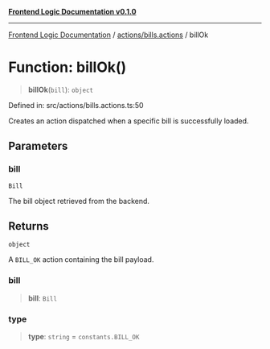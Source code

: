 [**Frontend Logic Documentation v0.1.0**](../../../README.md)

***

[Frontend Logic Documentation](../../../modules.md) / [actions/bills.actions](../README.md) / billOk

# Function: billOk()

> **billOk**(`bill`): `object`

Defined in: src/actions/bills.actions.ts:50

Creates an action dispatched when a specific bill is successfully loaded.

## Parameters

### bill

`Bill`

The bill object retrieved from the backend.

## Returns

`object`

A `BILL_OK` action containing the bill payload.

### bill

> **bill**: `Bill`

### type

> **type**: `string` = `constants.BILL_OK`
